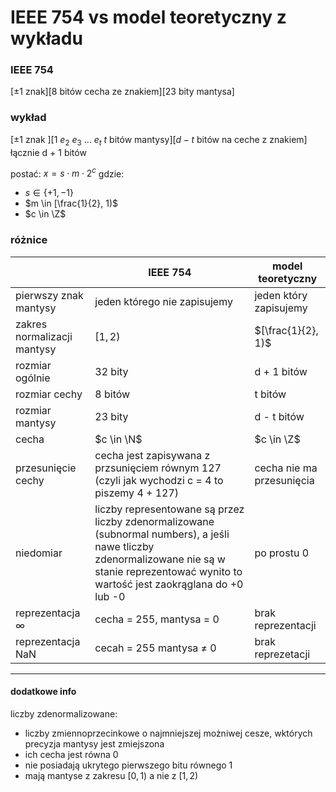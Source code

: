 # IEEE 754 vs model teoretyczny z wykładu

### IEEE 754
[$\pm 1$ znak][8 bitów cecha ze znakiem][23 bity mantysa]


### wykład
[$\pm 1$ znak ][$1 \ e_2 \ e_3 \ \dots \ e_t$ $t$ bitów mantysy][$d - t$ bitów na ceche z znakiem]
łącznie d + 1 bitów 

postać: $x = s \cdot m \cdot 2^c$
gdzie:
* $s \in \{+1, -1 \}$ 
* $m \in  [\frac{1}{2}, 1)$
* $c \in \Z$

### różnice 

| | IEEE 754 | model teoretyczny |
| --- | --- | --- |
| pierwszy znak mantysy | jeden którego nie zapisujemy | jeden który zapisujemy| 
| zakres normalizacji mantysy | $[1, 2)$ | $[\frac{1}{2}, 1)$
| rozmiar ogólnie | 32 bity | d + 1 bitów |
| rozmiar cechy | 8 bitów | t bitów |
| rozmiar mantysy | 23 bity | d - t bitów | 
| cecha | $c \in \N$ | $c \in \Z$ | 
| przesunięcie cechy | cecha jest zapisywana z przsunięciem równym 127 (czyli jak wychodzi c = 4 to piszemy 4 + 127) | cecha nie ma przesunięcia 
| niedomiar | liczby representowane są przez liczby zdenormalizowane (subnormal numbers), a jeśli nawe tliczby zdenormalizowane nie są w stanie reprezentować wynito to wartość jest zaokrąglana do +0 lub -0 | po prostu 0 
| reprezentacja $\infty$ | cecha = 255, mantysa = 0 | brak reprezentacji
| reprezentacja NaN | cecah = 255 mantysa $\neq$ 0 | brak reprezetacji 

--- 

#### dodatkowe info

liczby zdenormalizowane: 
* liczby zmiennoprzecinkowe o najmniejszej możniwej cesze, wktórych precyzja mantysy jest zmiejszona
* ich cecha jest równa 0 
* nie posiadają ukrytego pierwszego bitu równego 1
* mają mantyse z zakresu $[0, 1)$ a nie z $[1 ,2)$

